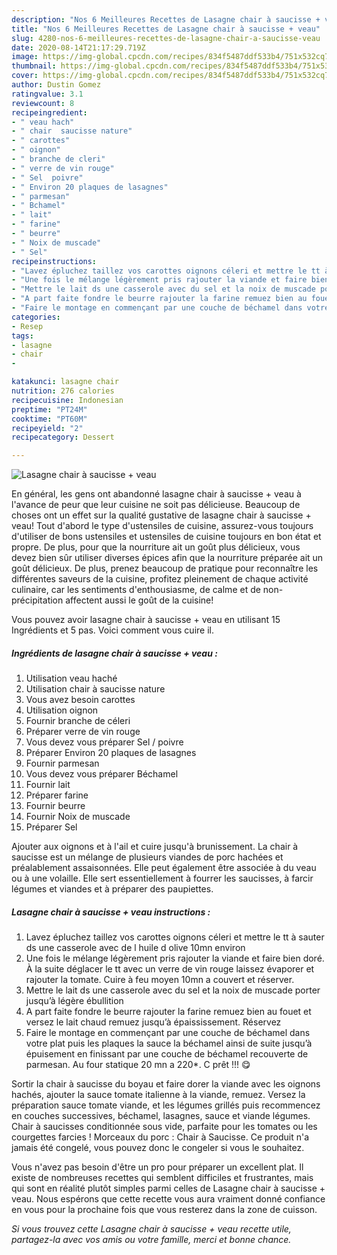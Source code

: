 ```yaml
---
description: "Nos 6 Meilleures Recettes de Lasagne chair à saucisse + veau"
title: "Nos 6 Meilleures Recettes de Lasagne chair à saucisse + veau"
slug: 4280-nos-6-meilleures-recettes-de-lasagne-chair-a-saucisse-veau
date: 2020-08-14T21:17:29.719Z
image: https://img-global.cpcdn.com/recipes/834f5487ddf533b4/751x532cq70/lasagne-chair-a-saucisse-veau-photo-principale-de-la-recette.jpg
thumbnail: https://img-global.cpcdn.com/recipes/834f5487ddf533b4/751x532cq70/lasagne-chair-a-saucisse-veau-photo-principale-de-la-recette.jpg
cover: https://img-global.cpcdn.com/recipes/834f5487ddf533b4/751x532cq70/lasagne-chair-a-saucisse-veau-photo-principale-de-la-recette.jpg
author: Dustin Gomez
ratingvalue: 3.1
reviewcount: 8
recipeingredient:
- " veau hach"
- " chair  saucisse nature"
- " carottes"
- " oignon"
- " branche de cleri"
- " verre de vin rouge"
- " Sel  poivre"
- " Environ 20 plaques de lasagnes"
- " parmesan"
- " Bchamel"
- " lait"
- " farine"
- " beurre"
- " Noix de muscade"
- " Sel"
recipeinstructions:
- "Lavez épluchez taillez vos carottes oignons céleri et mettre le tt à sauter ds une casserole avec de l huile d olive 10mn environ"
- "Une fois le mélange légèrement pris rajouter la viande et faire bien doré. À la suite déglacer le tt avec un verre de vin rouge laissez évaporer et rajouter la tomate. Cuire à feu moyen 10mn a couvert et réserver."
- "Mettre le lait ds une casserole avec du sel et la noix de muscade porter jusqu’à légère ébullition"
- "A part faite fondre le beurre rajouter la farine remuez bien au fouet et versez le lait chaud remuez jusqu’à épaississement. Réservez"
- "Faire le montage en commençant par une couche de béchamel dans votre plat puis les plaques la sauce la béchamel ainsi de suite jusqu’à épuisement en finissant par une couche de béchamel recouverte de parmesan. Au four statique 20 mn a 220*. C prêt !!! 😋"
categories:
- Resep
tags:
- lasagne
- chair
- 

katakunci: lasagne chair  
nutrition: 276 calories
recipecuisine: Indonesian
preptime: "PT24M"
cooktime: "PT60M"
recipeyield: "2"
recipecategory: Dessert

---
```



![Lasagne chair à saucisse + veau](https://img-global.cpcdn.com/recipes/834f5487ddf533b4/751x532cq70/lasagne-chair-a-saucisse-veau-photo-principale-de-la-recette.jpg)

En général, les gens ont abandonné lasagne chair à saucisse + veau à l'avance de peur que leur cuisine ne soit pas délicieuse. Beaucoup de choses ont un effet sur la qualité gustative de lasagne chair à saucisse + veau! Tout d'abord le type d'ustensiles de cuisine, assurez-vous toujours d'utiliser de bons ustensiles et ustensiles de cuisine toujours en bon état et propre. De plus, pour que la nourriture ait un goût plus délicieux, vous devez bien sûr utiliser diverses épices afin que la nourriture préparée ait un goût délicieux. De plus, prenez beaucoup de pratique pour reconnaître les différentes saveurs de la cuisine, profitez pleinement de chaque activité culinaire, car les sentiments d'enthousiasme, de calme et de non-précipitation affectent aussi le goût de la cuisine!

<!--inarticleads1-->

Vous pouvez avoir lasagne chair à saucisse + veau en utilisant 15 Ingrédients et 5 pas. Voici comment vous cuire il.

##### Ingrédients de lasagne chair à saucisse + veau :

1. Utilisation  veau haché
1. Utilisation  chair à saucisse nature
1. Vous avez besoin  carottes
1. Utilisation  oignon
1. Fournir  branche de céleri
1. Préparer  verre de vin rouge
1. Vous devez vous préparer  Sel / poivre
1. Préparer  Environ 20 plaques de lasagnes
1. Fournir  parmesan
1. Vous devez vous préparer  Béchamel
1. Fournir  lait
1. Préparer  farine
1. Fournir  beurre
1. Fournir  Noix de muscade
1. Préparer  Sel


Ajouter aux oignons et à l&#39;ail et cuire jusqu&#39;à brunissement. La chair à saucisse est un mélange de plusieurs viandes de porc hachées et préalablement assaisonnées. Elle peut également être associée à du veau ou à une volaille. Elle sert essentiellement à fourrer les saucisses, à farcir légumes et viandes et à préparer des paupiettes. 

<!--inarticleads2-->

##### Lasagne chair à saucisse + veau instructions :

1. Lavez épluchez taillez vos carottes oignons céleri et mettre le tt à sauter ds une casserole avec de l huile d olive 10mn environ
1. Une fois le mélange légèrement pris rajouter la viande et faire bien doré. À la suite déglacer le tt avec un verre de vin rouge laissez évaporer et rajouter la tomate. Cuire à feu moyen 10mn a couvert et réserver.
1. Mettre le lait ds une casserole avec du sel et la noix de muscade porter jusqu’à légère ébullition
1. A part faite fondre le beurre rajouter la farine remuez bien au fouet et versez le lait chaud remuez jusqu’à épaississement. Réservez
1. Faire le montage en commençant par une couche de béchamel dans votre plat puis les plaques la sauce la béchamel ainsi de suite jusqu’à épuisement en finissant par une couche de béchamel recouverte de parmesan. Au four statique 20 mn a 220*. C prêt !!! 😋


Sortir la chair à saucisse du boyau et faire dorer la viande avec les oignons hachés, ajouter la sauce tomate italienne à la viande, remuez. Versez la préparation sauce tomate viande, et les légumes grillés puis recommencez en couches successives, béchamel, lasagnes, sauce et viande légumes. Chair à saucisses conditionnée sous vide, parfaite pour les tomates ou les courgettes farcies ! Morceaux du porc : Chair à Saucisse. Ce produit n&#39;a jamais été congelé, vous pouvez donc le congeler si vous le souhaitez. 

<!--inarticleads1-->

<p>
Vous n'avez pas besoin d'être un pro pour préparer un excellent plat. Il existe de nombreuses recettes qui semblent difficiles et frustrantes, mais qui sont en réalité plutôt simples parmi celles de Lasagne chair à saucisse + veau. Nous espérons que cette recette vous aura vraiment donné confiance en vous pour la prochaine fois que vous resterez dans la zone de cuisson.
</p>

<p>
<i>Si vous trouvez cette Lasagne chair à saucisse + veau recette utile, partagez-la avec vos amis ou votre famille, merci et bonne chance.</i>
</p>
